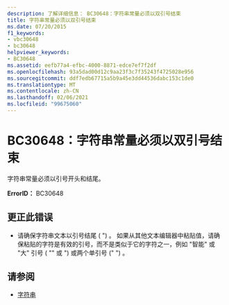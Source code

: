 ```yaml
---
description: 了解详细信息： BC30648：字符串常量必须以双引号结束
title: 字符串常量必须以双引号结束
ms.date: 07/20/2015
f1_keywords:
- vbc30648
- bc30648
helpviewer_keywords:
- BC30648
ms.assetid: eefb77a4-efbc-4000-8871-edce7ef7f2df
ms.openlocfilehash: 93a5dad00d12c9aa23f3c7f35243f4725028e956
ms.sourcegitcommit: ddf7edb67715a5b9a45e3dd44536dabc153c1de0
ms.translationtype: MT
ms.contentlocale: zh-CN
ms.lasthandoff: 02/06/2021
ms.locfileid: "99675060"
---
```

# <a name="bc30648-string-constants-must-end-with-a-double-quote"></a>BC30648：字符串常量必须以双引号结束

字符串常量必须以引号开头和结尾。

 **ErrorID：** BC30648

## <a name="to-correct-this-error"></a>更正此错误

- 请确保字符串文本以引号结尾 ( ") 。 如果从其他文本编辑器中粘贴值，请确保粘贴的字符是有效的引号，而不是类似于它的字符之一，例如 "智能" 或 "大" 引号 ( "" 或 ") 或两个单引号 (" ") 。

## <a name="see-also"></a>请参阅

- [字符串](../../programming-guide/language-features/strings/index.md)
